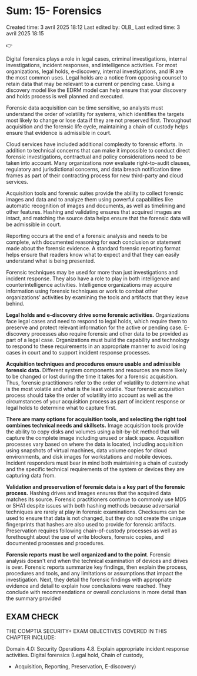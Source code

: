 # Sum: 15- Forensics

Created time: 3 avril 2025 18:12
Last edited by: OLB_
Last edited time: 3 avril 2025 18:15

<aside>
👉

Digital forensics plays a role in legal cases, criminal investigations,
internal investigations, incident responses, and intelligence activities.
For most organizations, legal holds, e-discovery, internal
investigations, and IR are the most common uses. Legal holds are a
notice from opposing counsel to retain data that may be relevant to a
current or pending case. Using a discovery model like the EDRM
model can help ensure that your discovery and holds process is well
planned and executed.

Forensic data acquisition can be time sensitive, so analysts must
understand the order of volatility for systems, which identifies the
targets most likely to change or lose data if they are not preserved first.
Throughout acquisition and the forensic life cycle, maintaining a chain
of custody helps ensure that evidence is admissible in court.

Cloud services have included additional complexity to forensic efforts.
In addition to technical concerns that can make it impossible to
conduct direct forensic investigations, contractual and policy
considerations need to be taken into account. Many organizations now
evaluate right-to-audit clauses, regulatory and jurisdictional concerns,
and data breach notification time frames as part of their contracting
process for new third-party and cloud services.

Acquisition tools and forensic suites provide the ability to collect
forensic images and data and to analyze them using powerful
capabilities like automatic recognition of images and documents, as
well as timelining and other features. Hashing and validating ensures
that acquired images are intact, and matching the source data helps
ensure that the forensic data will be admissible in court.

Reporting occurs at the end of a forensic analysis and needs to be
complete, with documented reasoning for each conclusion or
statement made about the forensic evidence. A standard forensic
reporting format helps ensure that readers know what to expect and
that they can easily understand what is being presented.

Forensic techniques may be used for more than just investigations and
incident response. They also have a role to play in both intelligence
and counterintelligence activities. Intelligence organizations may
acquire information using forensic techniques or work to combat other
organizations' activities by examining the tools and artifacts that they
leave behind.

**Legal holds and e-discovery drive some forensic activities.**
Organizations face legal cases and need to respond to legal holds,
which require them to preserve and protect relevant information for
the active or pending case. E-discovery processes also require forensic
and other data to be provided as part of a legal case. Organizations
must build the capability and technology to respond to these
requirements in an appropriate manner to avoid losing cases in court
and to support incident response processes.

**Acquisition techniques and procedures ensure usable and
admissible forensic data.** Different system components and
resources are more likely to be changed or lost during the time it takes
for a forensic acquisition. Thus, forensic practitioners refer to the
order of volatility to determine what is the most volatile and what is
the least volatile. Your forensic acquisition process should take the
order of volatility into account as well as the circumstances of your
acquisition process as part of incident response or legal holds to
determine what to capture first.

**There are many options for acquisition tools, and selecting
the right tool combines technical needs and skillsets.** Image
acquisition tools provide the ability to copy disks and volumes using a
bit-by-bit method that will capture the complete image including
unused or slack space. Acquisition processes vary based on where the
data is located, including acquisition using snapshots of virtual
machines, data volume copies for cloud environments, and disk
images for workstations and mobile devices. Incident responders must
bear in mind both maintaining a chain of custody and the specific
technical requirements of the system or devices they are capturing
data from.

**Validation and preservation of forensic data is a key part of
the forensic process.** Hashing drives and images ensures that the
acquired data matches its source. Forensic practitioners continue to
commonly use MD5 or SHA1 despite issues with both hashing
methods because adversarial techniques are rarely at play in forensic
examinations. Checksums can be used to ensure that data is not
changed, but they do not create the unique fingerprints that hashes are
also used to provide for forensic artifacts. Preservation requires
following chain-of-custody processes as well as forethought about the
use of write blockers, forensic copies, and documented processes and
procedures.

**Forensic reports must be well organized and to the point**.
Forensic analysis doesn't end when the technical examination of
devices and drives is over. Forensic reports summarize key findings,
then explain the process, procedures and tools, and any limitations or
assumptions that impact the investigation. Next, they detail the
forensic findings with appropriate evidence and detail to explain how
conclusions were reached. They conclude with recommendations or
overall conclusions in more detail than the summary provided

</aside>

## EXAM CHECK

THE COMPTIA SECURITY+ EXAM OBJECTIVES
COVERED IN THIS CHAPTER INCLUDE:

Domain 4.0: Security Operations
4.8. Explain appropriate incident response activities.
Digital forensics (Legal hold, Chain of custody,

- Acquisition, Reporting, Preservation, E-discovery)